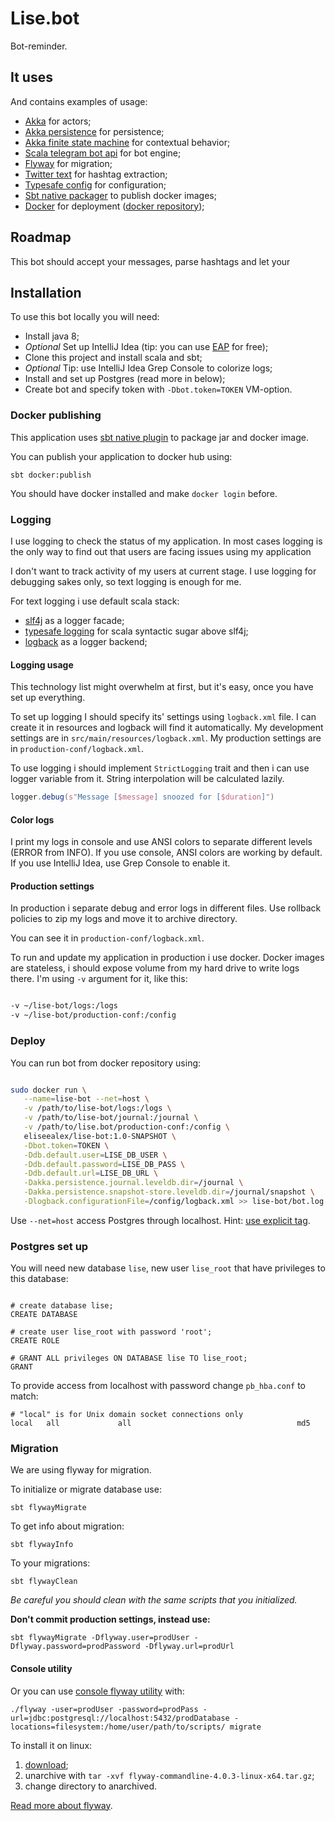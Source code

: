# Lise.bot

Bot-reminder.

## It uses
And contains examples of usage:

* [Akka](http://akka.io/) for actors;
* [Akka persistence](http://doc.akka.io/docs/akka/2.4.11/scala/persistence.html) for persistence;
* [Akka finite state machine](http://doc.akka.io/docs/akka/2.4.11/scala/fsm.html) for contextual behavior;
* [Scala telegram bot api](https://github.com/mukel/telegrambot4s) for bot engine;
* [Flyway](https://flywaydb.org/) for migration;
* [Twitter text](https://github.com/twitter/twitter-text) for hashtag extraction;
* [Typesafe config](https://github.com/typesafehub/config) for configuration;
* [Sbt native packager](http://www.scala-sbt.org/sbt-native-packager/) to publish docker images;
* [Docker](https://www.docker.com/) for deployment ([docker repository](https://hub.docker.com/r/eliseealex/lise-bot/));

## Roadmap
This bot should accept your messages, parse hashtags and let your

## Installation
To use this bot locally you will need:

* Install java 8;
* _Optional_ Set up IntelliJ Idea (tip: you can use [EAP](https://confluence.jetbrains.com/display/IDEADEV/EAP) for free);
* Clone this project and install scala and sbt;
* _Optional_ Tip: use IntelliJ Idea Grep Console to colorize logs;
* Install and set up Postgres (read more in below);
* Create bot and specify token with `-Dbot.token=TOKEN` VM-option.

### Docker publishing

This application uses [sbt native plugin](http://www.scala-sbt.org/sbt-native-packager/) to package jar and docker image.

You can publish your application to docker hub using:

```
sbt docker:publish
```

You should have docker installed and make `docker login` before.

### Logging

I use logging to check the status of my application. 
In most cases logging is the only way to find out that users are facing issues using my application

I don't want to track activity of my users at current stage. 
I use logging for debugging sakes only, so text logging is enough for me.

For text logging i use default scala stack:

- [slf4j](http://www.slf4j.org/) as a logger facade;
- [typesafe logging](https://github.com/typesafehub/scala-logging) for scala syntactic sugar above slf4j;
- [logback](http://logback.qos.ch/) as a logger backend;

#### Logging usage

This technology list might overwhelm at first, but it's easy, once you have set up everything.

To set up logging I should specify its' settings using `logback.xml` file.
I can create it in resources and logback will find it automatically.
My development settings are in `src/main/resources/logback.xml`.
My production settings are in `production-conf/logback.xml`.

To use logging i should implement `StrictLogging` trait and then i can use logger variable from it. 
String interpolation will be calculated lazily.

```scala
logger.debug(s"Message [$message] snoozed for [$duration]")
```

#### Color logs

I print my logs in console and use ANSI colors to separate different levels (ERROR from INFO).
If you use console, ANSI colors are working by default. 
If you use IntelliJ Idea, use Grep Console to enable it.

#### Production settings

In production i separate debug and error logs in different files.
Use rollback policies to zip my logs and move it to archive directory.

You can see it in `production-conf/logback.xml`.

To run and update my application in production i use docker. 
Docker images are stateless, i should expose volume from my hard drive to write logs there.
I'm using `-v` argument for it, like this:

```bash

-v ~/lise-bot/logs:/logs
-v ~/lise-bot/production-conf:/config 

```

### Deploy

You can run bot from docker repository using:

```bash

sudo docker run \
   --name=lise-bot --net=host \
   -v /path/to/lise-bot/logs:/logs \
   -v /path/to/lise-bot/journal:/journal \
   -v /path/to/lise.bot/production-conf:/config \
   eliseealex/lise-bot:1.0-SNAPSHOT \
   -Dbot.token=TOKEN \
   -Ddb.default.user=LISE_DB_USER \
   -Ddb.default.password=LISE_DB_PASS \
   -Ddb.default.url=LISE_DB_URL \
   -Dakka.persistence.journal.leveldb.dir=/journal \
   -Dakka.persistence.snapshot-store.leveldb.dir=/journal/snapshot \
   -Dlogback.configurationFile=/config/logback.xml >> lise-bot/bot.log &

```

Use `--net=host` access Postgres through localhost.
Hint: [use explicit tag](https://medium.com/@mccode/the-misunderstood-docker-tag-latest-af3babfd6375#.noul4k4q5).

### Postgres set up
You will need new database `lise`, new user `lise_root` that have privileges to this database:

```

# create database lise;
CREATE DATABASE

# create user lise_root with password 'root';
CREATE ROLE

# GRANT ALL privileges ON DATABASE lise TO lise_root;
GRANT

```

To provide access from localhost with password change `pb_hba.conf` to match:
```
# "local" is for Unix domain socket connections only
local   all             all                                     md5
```

### Migration

We are using flyway for migration.

To initialize or migrate database use:
```
sbt flywayMigrate
```

To get info about migration:
```
sbt flywayInfo
```

To your migrations:
```
sbt flywayClean
```

_Be careful you should clean with the same scripts that you initialized._

**Don't commit production settings, instead use:**
```
sbt flywayMigrate -Dflyway.user=prodUser -Dflyway.password=prodPassword -Dflyway.url=prodUrl
```

#### Console utility

Or you can use [console flyway utility](https://flywaydb.org/getstarted/firststeps/commandline) with:

```
./flyway -user=prodUser -password=prodPass -url=jdbc:postgresql://localhost:5432/prodDatabase -locations=filesystem:/home/user/path/to/scripts/ migrate
```

To install it on linux:

1. [download](https://flywaydb.org/getstarted/download);
1. unarchive with `tar -xvf flyway-commandline-4.0.3-linux-x64.tar.gz`;
1. change directory to anarchived.

[Read more about flyway](https://flywaydb.org/documentation/sbt/).